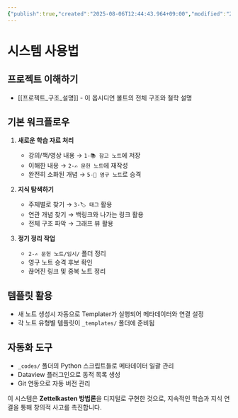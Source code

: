 ```yaml
---
{"publish":true,"created":"2025-08-06T12:44:43.964+09:00","modified":"2025-08-09T13:35:56.088+09:00","cssclasses":""}
---
```



# 시스템 사용법

## 프로젝트 이해하기
- [[프로젝트_구조_설명]] - 이 옵시디언 볼트의 전체 구조와 철학 설명

## 기본 워크플로우
1. **새로운 학습 자료 처리**
   - 강의/책/영상 내용 → `1-📚 참고 노트`에 저장
   - 이해한 내용 → `2-✍️ 문헌 노트`에 재작성
   - 완전히 소화된 개념 → `5-💎 영구 노트`로 승격

2. **지식 탐색하기**
   - 주제별로 찾기 → `3-🏷️ 태그` 활용
   - 연관 개념 찾기 → 백링크와 나가는 링크 활용
   - 전체 구조 파악 → 그래프 뷰 활용

3. **정기 정리 작업**
   - `2-✍️ 문헌 노트/임시/` 폴더 정리
   - 영구 노트 승격 후보 확인
   - 끊어진 링크 및 중복 노트 정리

## 템플릿 활용
- 새 노트 생성시 자동으로 Templater가 실행되어 메타데이터와 연결 설정
- 각 노트 유형별 템플릿이 `_templates/` 폴더에 준비됨

## 자동화 도구
- `_codes/` 폴더의 Python 스크립트들로 메타데이터 일괄 관리
- Dataview 플러그인으로 동적 목록 생성
- Git 연동으로 자동 버전 관리

이 시스템은 **Zettelkasten 방법론**을 디지털로 구현한 것으로, 지속적인 학습과 지식 연결을 통해 창의적 사고를 촉진합니다.